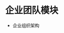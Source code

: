 <!--
 * @Author: jackning 270580156@qq.com
 * @Date: 2024-01-29 16:24:13
 * @LastEditors: jackning 270580156@qq.com
 * @LastEditTime: 2024-07-23 11:33:46
 * @Description: bytedesk.com https://github.com/Bytedesk/bytedesk
 *   Please be aware of the BSL license restrictions before installing Bytedesk IM – 
 *  selling, reselling, or hosting Bytedesk IM as a service is a breach of the terms and automatically terminates your rights under the license.
 *  Business Source License 1.1: https://github.com/Bytedesk/bytedesk/blob/main/LICENSE 
 *  contact: 270580156@qq.com 
 *  联系：270580156@qq.com
 * Copyright (c) 2024 by bytedesk.com, All Rights Reserved. 
-->
# 企业团队模块

- 企业组织架构
